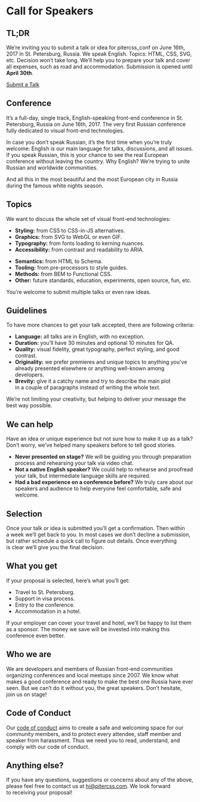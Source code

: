 # Call for Speakers

## TL;DR

We’re inviting you to submit a talk or idea for pitercss_conf on June 16th, 2017 in St. Petersburg, Russia. We speak English. Topics: HTML, CSS, SVG, etc. Decision won’t take long. We’ll help you to prepare your talk and cover all expenses, such as road and accommodation. Submission is opened until **April 30th**.

<a class="ui-Button ui-Button_Action" href="">Submit a Talk</a>

## Conference

It’s a full-day, single track, English-speaking front-end conference in St. Petersburg, Russia on June 16th, 2017. The very first Russian conference fully dedicated to visual front-end technologies.

In case you don’t speak Russian, it’s the first time when you’re truly welcome: English is our main language for talks, discussions, and all issues. If you speak Russian, this is your chance to see the real European conference without leaving the country. Why English? We’re trying to unite Russian and worldwide communities.

And all this in the most beautiful and the most European city in Russia during the famous white nights season.

## Topics

We want to discuss the whole set of visual front-end technologies:

<div class="ui-Cols">
    <ul class="ui-Cols-Item">
        <li><strong>Styling:</strong> from CSS to CSS-in-JS alternatives.</li>
        <li><strong>Graphics:</strong> from SVG to WebGL or even GIF.</li>
        <li><strong>Typography:</strong> from fonts loading to kerning nuances.</li>
        <li><strong>Accessibility:</strong> from contrast and readability to ARIA.</li>
    </ul>
    <ul class="ui-Cols-Item">
        <li><strong>Semantics:</strong> from HTML to Schema.</li>
        <li><strong>Tooling:</strong> from pre-processors to style guides.</li>
        <li><strong>Methods:</strong> from BEM to Functional CSS.</li>
        <li><strong>Other:</strong> future standards, education, experiments, open source, fun, etc.</li>
    </ul>
</div>

You’re welcome to submit multiple talks or even raw ideas.

## Guidelines

To have more chances to get your talk accepted, there are following criteria:

- **Language:** all talks are in English, with no exception.
- **Duration:** you’ll have 30 minutes and optional 10 minutes for QA.
- **Quality:** visual fidelity, great typography, perfect styling, and good contrast.
- **Originality:** we prefer premieres and unique topics to anything you’ve already presented elsewhere or anything well-known among developers.
- **Brevity:** give it a catchy name and try to describe the main plot in a couple of paragraphs instead of writing the whole text.

We’re not limiting your creativity, but helping to deliver your message the best way possible.

## We can help

Have an idea or unique experience but not sure how to make it up as a talk? Don’t worry, we’ve helped many speakers before to tell good stories.

- **Never presented on stage?** We will be guiding you through preparation process and rehearsing your talk via video chat.
- **Not a native English speaker?** We could help to rehearse and proofread your talk, but intermediate language skills are required.
- **Had a bad experience on a conference before?** We truly care about our speakers and audience to help everyone feel comfortable, safe and welcome.

## Selection

Once your talk or idea is submitted you’ll get a confirmation. Then within a week we’ll get back to you. In most cases we don’t decline a submission, but rather schedule a quick call to figure out details. Once everything is clear we’ll give you the final decision.

## What you get

If your proposal is selected, here’s what you’ll get:

- Travel to St. Petersburg.
- Support in visa process.
- Entry to the conference.
- Accommodation in a hotel.

If your employer can cover your travel and hotel, we’ll be happy to list them as a sponsor. The money we save will be invested into making this conference even better.

## Who we are

We are developers and members of Russian front-end communities organizing conferences and local meetups since 2007. We know what makes a good conference and ready to make the best one Russia have ever seen. But we can’t do it without you, the great speakers. Don’t hesitate, join us on stage!

## Code of Conduct

Our [code of conduct](/code-of-conduct/) aims to create a safe and welcoming space for our community members, and to protect every attendee, staff member and speaker from harassment. Thus we need you to read, understand, and comply with our code of conduct.

## Anything else?

If you have any questions, suggestions or concerns about any of the above, please feel free to contact us at [hi@pitercss.com](mailto:hi@pitercss.com). We look forward to receiving your proposal!
